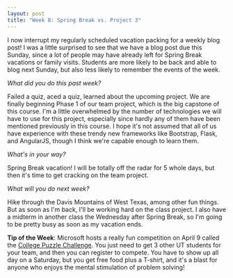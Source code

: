 ```yaml
---
layout: post
title: "Week 8: Spring Break vs. Project 3"
---
```


I now interrupt my regularly scheduled vacation packing for a weekly blog post! I was a little surprised to see that we have a blog post due this Sunday, since a lot of people may have already left for Spring Break vacations or family visits. Students are more likely to be back and able to blog next Sunday, but also less likely to remember the events of the week.

*What did you do this past week?*

Failed a quiz, aced a quiz, learned about the upcoming project. We are finally beginning Phase 1 of our team project, which is the big capstone of this course. I'm a little overwhelmed by the number of technologies we will have to use for this project, especially since hardly any of them have been mentioned previously in this course. I hope it's not assumed that all of us have experience with these trendy new frameworks like Bootstrap, Flask, and AngularJS, though I think we're capable enough to learn them.

*What's in your way?*

Spring Break vacation! I will be totally off the radar for 5 whole days, but then it's time to get cracking on the team project.

*What will you do next week?*

Hike through the Davis Mountains of West Texas, among other fun things. But as soon as I'm back, I'll be working hard on the class project. I also have a midterm in another class the Wednesday after Spring Break, so I'm going to be pretty busy as soon as my vacation ends.

**Tip of the Week**: Microsoft hosts a really fun competition on April 9 called the [College Puzzle Challenge](https://www.collegepuzzlechallenge.com/). You just need to get 3 other UT students for your team, and then you can register to compete. You have to show up all day on a Saturday, but you get free food plus a T-shirt, and it's a blast for anyone who enjoys the mental stimulation of problem solving!